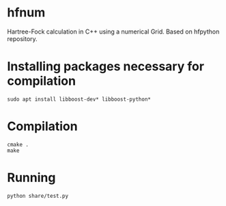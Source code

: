 # hfnum

Hartree-Fock calculation in C++ using a numerical Grid. Based on hfpython repository.

# Installing packages necessary for compilation

```
sudo apt install libboost-dev* libboost-python*
```

# Compilation

```
cmake .
make
```

# Running

```
python share/test.py
```


